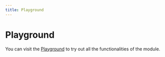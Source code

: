 ```yaml
---
title: Playground
---
```


# Playground

You can visit the [Playground](https://nuxt-calendly-playground.vercel.app/) to try out all the functionalities of the module.

